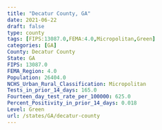 ```yaml
---
title: "Decatur County, GA"
date: 2021-06-22
draft: false
type: county
tags: [FIPS:13087.0,FEMA:4.0,Micropolitan,Green]
categories: [GA]
County: Decatur County
State: GA
FIPS: 13087.0
FEMA_Region: 4.0
Population: 26404.0
NCHS_Urban_Rural_Classification: Micropolitan
Tests_in_prior_14_days: 165.0
Fourteen_day_test_rate_per_100000: 625.0
Percent_Positivity_in_prior_14_days: 0.018
Level: Green
url: /states/GA/decatur-county
---
```



